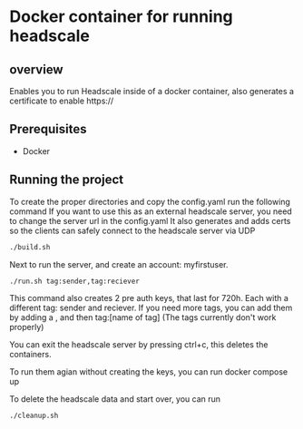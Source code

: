 # Docker container for running headscale

## overview

Enables you to run Headscale inside of a docker container, also generates a certificate to enable https://

## Prerequisites

- Docker

## Running the project

To create the proper directories and copy the config.yaml run the following command
If you want to use this as an external headscale server, you need to change the server url in the config.yaml
It also generates and adds certs so the clients can safely connect to the headscale server via UDP
```bash
./build.sh
```

Next to run the server, and create an account: myfirstuser. 

```bash
./run.sh tag:sender,tag:reciever
```

This command also creates 2 pre auth keys, that last for 720h.
Each with a different tag: sender and reciever. 
If you need more tags, you can add them by adding a , and then tag:[name of tag]
(The tags currently don't work properly)

You can exit the headscale server by pressing ctrl+c, this deletes the containers.

To run them agian without creating the keys, you can run docker compose up

To delete the headscale data and start over, you can run
```bash
./cleanup.sh
```
